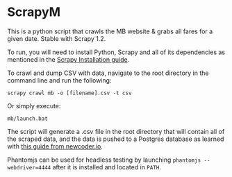 ScrapyM
=======

This is a python script that crawls the MB website & grabs all fares for a given date. Stable with Scrapy 1.2.

To run, you will need to install Python, Scrapy and all  of its dependencies as mentioned in the <a href="http://doc.scrapy.org/en/latest/intro/install.html#intro-install">Scrapy Installation guide</a>.

To crawl and dump CSV with data, navigate to the root directory in the command line and run the following:

<code>scrapy crawl mb -o [filename].csv -t csv</code>

Or simply execute:

<code>mb/launch.bat</code>

The script will generate a .csv file in the root directory that will contain all of the scraped data, and the data is pushed to a Postgres database as learned with <a href="http://newcoder.io/scrape/intro/">this guide from newcoder.io</a>.

Phantomjs can be used for headless testing by launching <code>phantomjs --webdriver=4444</code> after it is installed and located in <code>PATH</code>.
